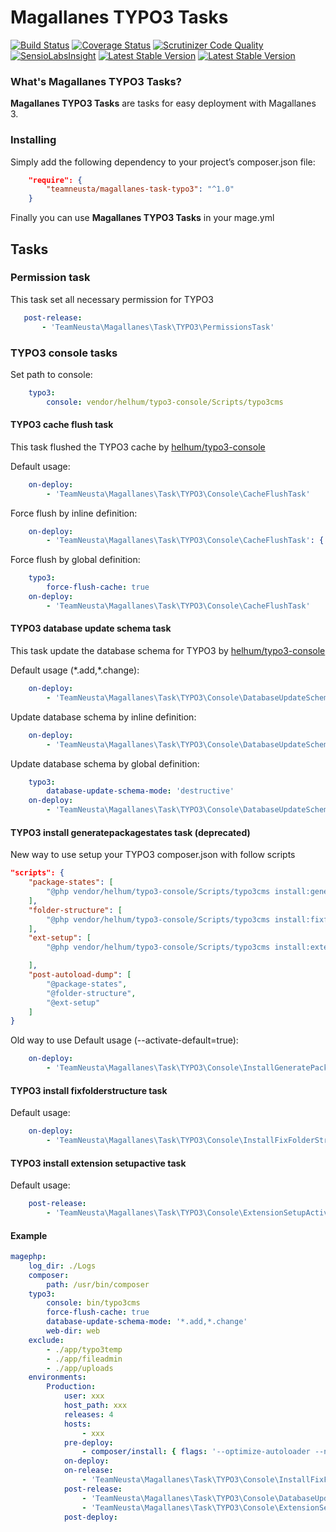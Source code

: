 # Magallanes TYPO3 Tasks #

[![Build Status](https://travis-ci.org/teamneusta/magallanes-task-typo3.svg?branch=master)](https://travis-ci.org/teamneusta/magallanes-task-typo3)
[![Coverage Status](https://coveralls.io/repos/github/teamneusta/magallanes-task-typo3/badge.svg?branch=master)](https://coveralls.io/github/teamneusta/magallanes-task-typo3?branch=master)
[![Scrutinizer Code Quality](https://scrutinizer-ci.com/g/teamneusta/magallanes-task-typo3/badges/quality-score.png?b=master)](https://scrutinizer-ci.com/g/teamneusta/magallanes-task-typo3/?branch=master)
[![SensioLabsInsight](https://insight.sensiolabs.com/projects/877b9548-bbee-4a6c-8a49-63243f445266/mini.png)](https://insight.sensiolabs.com/projects/877b9548-bbee-4a6c-8a49-63243f445266)
[![Latest Stable Version](https://img.shields.io/packagist/v/teamneusta/magallanes-task-typo3.svg?label=stable)](https://packagist.org/packages/teamneusta/magallanes-task-typo3)
[![Latest Stable Version](https://img.shields.io/packagist/l/teamneusta/magallanes-task-typo3.svg?label=stable)](https://packagist.org/packages/teamneusta/magallanes-task-typo3)

### What's Magallanes TYPO3 Tasks? ###

**Magallanes TYPO3 Tasks** are tasks for easy deployment with Magallanes 3.

### Installing ###

Simply add the following dependency to your project’s composer.json file:

```json
    "require": {
        "teamneusta/magallanes-task-typo3": "^1.0"
    }
```
Finally you can use **Magallanes TYPO3 Tasks** in your mage.yml


## Tasks ##

### Permission task ###

This task set all necessary permission for TYPO3

```yaml
   post-release:
       - 'TeamNeusta\Magallanes\Task\TYPO3\PermissionsTask'
```

### TYPO3 console tasks ###

Set path to console:

```yaml
    typo3:
        console: vendor/helhum/typo3-console/Scripts/typo3cms
```

#### TYPO3 cache flush task ####

This task flushed the TYPO3 cache by [helhum/typo3-console](https://github.com/helhum/typo3_console)

Default usage:
```yaml
    on-deploy:
        - 'TeamNeusta\Magallanes\Task\TYPO3\Console\CacheFlushTask'
```

Force flush by inline definition:
```yaml
    on-deploy:
        - 'TeamNeusta\Magallanes\Task\TYPO3\Console\CacheFlushTask': { force-flush-cache: true }
```

Force flush by global definition:
```yaml
    typo3:
        force-flush-cache: true
    on-deploy:
        - 'TeamNeusta\Magallanes\Task\TYPO3\Console\CacheFlushTask'
```

#### TYPO3 database update schema task ####

This task update the database schema for TYPO3 by [helhum/typo3-console](https://github.com/helhum/typo3_console)

Default usage (\*.add,\*.change):
```yaml
    on-deploy:
        - 'TeamNeusta\Magallanes\Task\TYPO3\Console\DatabaseUpdateSchemaTask'
```

Update database schema by inline definition:
```yaml
    on-deploy:
        - 'TeamNeusta\Magallanes\Task\TYPO3\Console\DatabaseUpdateSchemaTask': { database-update-schema-mode: 'destructive' }
```

Update database schema by global definition:
```yaml
    typo3:
        database-update-schema-mode: 'destructive'
    on-deploy:
        - 'TeamNeusta\Magallanes\Task\TYPO3\Console\DatabaseUpdateSchemaTask'
```

#### TYPO3 install generatepackagestates task (deprecated) ####
New way to use setup your TYPO3 composer.json with follow scripts
```json
"scripts": {
    "package-states": [
        "@php vendor/helhum/typo3-console/Scripts/typo3cms install:generatepackagestates"
    ],
    "folder-structure": [
        "@php vendor/helhum/typo3-console/Scripts/typo3cms install:fixfolderstructure"
    ],
    "ext-setup": [
        "@php vendor/helhum/typo3-console/Scripts/typo3cms install:extensionsetupifpossible"

    ],
    "post-autoload-dump": [
        "@package-states",
        "@folder-structure",
        "@ext-setup"
    ]
}
```

Old way to use Default usage (--activate-default=true):
```yaml
    on-deploy:
        - 'TeamNeusta\Magallanes\Task\TYPO3\Console\InstallGeneratePackagestatesTask'
```

#### TYPO3 install fixfolderstructure task ####

Default usage:
```yaml
    on-deploy:
        - 'TeamNeusta\Magallanes\Task\TYPO3\Console\InstallFixFolderStructureTask'
```

#### TYPO3 install extension setupactive task ####

Default usage:
```yaml
    post-release:
        - 'TeamNeusta\Magallanes\Task\TYPO3\Console\ExtensionSetupActiveTask'
```

#### Example ####

```yaml
magephp:
    log_dir: ./Logs
    composer:
        path: /usr/bin/composer
    typo3:
        console: bin/typo3cms
        force-flush-cache: true
        database-update-schema-mode: '*.add,*.change'
        web-dir: web
    exclude:
        - ./app/typo3temp
        - ./app/fileadmin
        - ./app/uploads
    environments:
        Production:
            user: xxx
            host_path: xxx
            releases: 4
            hosts:
                - xxx
            pre-deploy:
                - composer/install: { flags: '--optimize-autoloader --no-dev --no-interaction --profile' }
            on-deploy:
            on-release:
                - 'TeamNeusta\Magallanes\Task\TYPO3\Console\InstallFixFolderStructureTask'
            post-release:
                - 'TeamNeusta\Magallanes\Task\TYPO3\Console\DatabaseUpdateSchemaTask'
                - 'TeamNeusta\Magallanes\Task\TYPO3\Console\ExtensionSetupActiveTask'
            post-deploy:

```
